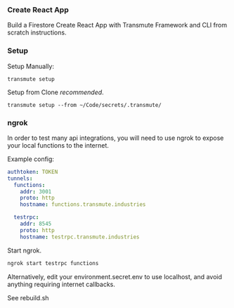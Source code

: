 ### Create React App

Build a Firestore Create React App with Transmute Framework and CLI from scratch instructions.

### Setup

Setup Manually:

```
transmute setup
```

Setup from Clone _recommended_.

```
transmute setup --from ~/Code/secrets/.transmute/
```

### ngrok

In order to test many api integrations, you will need to use ngrok to expose your local functions to the internet.

Example config:

```yml
authtoken: TOKEN
tunnels:
  functions:
    addr: 3001
    proto: http
    hostname: functions.transmute.industries

  testrpc:
    addr: 8545
    proto: http
    hostname: testrpc.transmute.industries
```

Start ngrok.

```sh
ngrok start testrpc functions
```

Alternatively, edit your environment.secret.env to use localhost, and avoid anything requiring internet callbacks.

See rebuild.sh

